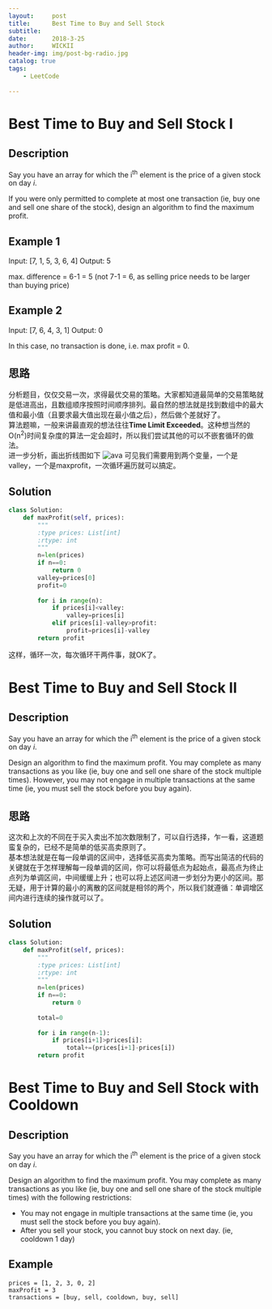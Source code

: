```yaml
---
layout:     post
title:      Best Time to Buy and Sell Stock
subtitle:   
date:       2018-3-25
author:     WICKII
header-img: img/post-bg-radio.jpg
catalog: true
tags:
    - LeetCode 
    
---
```

# Best Time to Buy and Sell Stock I

## Description 
Say you have an array for which the i<sup>th</sup> element is the price of a given stock on day *i*.

If you were only permitted to complete at most one transaction (ie, buy one and sell one share of the stock), design an algorithm to find the maximum profit.

## Example 1
Input: [7, 1, 5, 3, 6, 4]
Output: 5

max. difference = 6-1 = 5 (not 7-1 = 6, as selling price needs to be larger than buying price) 
## Example 2 
Input: [7, 6, 4, 3, 1]
Output: 0

In this case, no transaction is done, i.e. max profit = 0.


## 思路
分析题目，仅仅交易一次，求得最优交易的策略。大家都知道最简单的交易策略就是低进高出，且数组顺序按照时间顺序排列。最自然的想法就是找到数组中的最大值和最小值（且要求最大值出现在最小值之后），然后做个差就好了。<br>
算法题嘛，一般来讲最直观的想法往往**Time Limit Exceeded**。这种想当然的O(n<sup>2</sup>)时间复杂度的算法一定会超时，所以我们尝试其他的可以不嵌套循环的做法。  
进一步分析，画出折线图如下
![ava](https://leetcode.com/media/original_images/121_profit_graph.png)
可见我们需要用到两个变量，一个是valley，一个是maxprofit，一次循环遍历就可以搞定。
## Solution

```python
class Solution:
    def maxProfit(self, prices):
        """
        :type prices: List[int]
        :rtype: int
        """
        n=len(prices)
        if n==0:
            return 0
        valley=prices[0]
        profit=0
        
        for i in range(n):
            if prices[i]<valley:
                valley=prices[i]
            elif prices[i]-valley>profit:
                profit=prices[i]-valley
        return profit
```
这样，循环一次，每次循环干两件事，就OK了。

# Best Time to Buy and Sell Stock II
## Description 
Say you have an array for which the i<sup>th</sup> element is the price of a given stock on day *i*.

Design an algorithm to find the maximum profit. You may complete as many transactions as you like (ie, buy one and sell one share of the stock multiple times). However, you may not engage in multiple transactions at the same time (ie, you must sell the stock before you buy again).
## 思路
这次和上次的不同在于买入卖出不加次数限制了，可以自行选择，乍一看，这道题蛮复杂的，已经不是简单的低买高卖原则了。<br>
基本想法就是在每一段单调的区间中，选择低买高卖为策略。而写出简洁的代码的关键就在于怎样理解每一段单调的区间，你可以将最低点为起始点，最高点为终止点列为单调区间，中间缓缓上升；也可以将上述区间进一步划分为更小的区间。那无疑，用于计算的最小的离散的区间就是相邻的两个，所以我们就遵循：单调增区间内进行连续的操作就可以了。
## Solution

```python
class Solution:
    def maxProfit(self, prices):
        """
        :type prices: List[int]
        :rtype: int
        """
        n=len(prices)
        if n==0:
            return 0
        
        total=0
        
        for i in range(n-1):
            if prices[i+1]>prices[i]:
                total+=(prices[i+1]-prices[i])
        return profit
```



# Best Time to Buy and Sell Stock with Cooldown 
## Description 
Say you have an array for which the i<sup>th</sup> element is the price of a given stock on day *i*.

Design an algorithm to find the maximum profit. You may complete as many transactions as you like (ie, buy one and sell one share of the stock multiple times) with the following restrictions:

- You may not engage in multiple transactions at the same time (ie, you must sell the stock before you buy again).
- After you sell your stock, you cannot buy stock on next day. (ie, cooldown 1 day)
## Example
    prices = [1, 2, 3, 0, 2]
    maxProfit = 3
    transactions = [buy, sell, cooldown, buy, sell]








